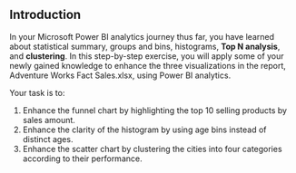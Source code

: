## Introduction
In your Microsoft Power BI analytics journey thus far, you have learned about statistical summary, groups and bins, histograms, **Top N analysis**, and **clustering**. In this step-by-step exercise, you will apply some of your newly gained knowledge to enhance the three visualizations in the report, Adventure Works Fact Sales.xlsx, using Power BI analytics. 

Your task is to:

1. Enhance the funnel chart by highlighting the top 10 selling products by sales amount.
2. Enhance the clarity of the histogram by using age bins instead of distinct ages.
3. Enhance the scatter chart by clustering the cities into four categories according to their performance.


